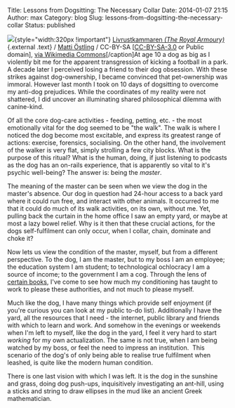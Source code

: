 Title: Lessons from Dogsitting: The Necessary Collar
Date: 2014-01-07 21:15
Author: max
Category: blog
Slug: lessons-from-dogsitting-the-necessary-collar
Status: published

![](http://upload.wikimedia.org/wikipedia/commons/thumb/2/29/Hundhalsband%2C_skydd_vid_vargjakt_-_Livrustkammaren_-_86134.tif/lossy-page1-320px-Hundhalsband%2C_skydd_vid_vargjakt_-_Livrustkammaren_-_86134.tif.jpg){style="width:320px !important"} [Livrustkammaren *(The Royal Armoury)*](http://livrustkammaren.se/en){.external .text} / [Matti Östling](/wiki/Creator:Matti_%C3%96stling "Creator:Matti Östling") / CC-BY-SA \[[CC-BY-SA-3.0](http://creativecommons.org/licenses/by-sa/3.0) or Public domain\], [via Wikimedia Commons](http://commons.wikimedia.org/wiki/File%3AHundhalsband%2C_skydd_vid_vargjakt_-_Livrustkammaren_-_86134.tif)\[/caption\]At age 10 a dog as big as I violently bit me for the apparent transgression of kicking a football in a park. A decade later I perceived losing a friend to their dog obsession. With these strikes against dog-ownership, I became convinced that pet-ownership was immoral. However last month I took on 10 days of dogsitting to overcome my anti-dog prejudices. While the coordinates of my reality were not shattered, I did uncover an illuminating shared philosophical dilemma with canine-kind.

Of all the core dog-care activities - feeding, petting, etc. - the most emotionally vital for the dog seemed to be "the walk". The walk is where I noticed the dog become most excitable, and express its greatest range of actions: exercise, forensics, socialising. On the other hand, the involvement of the walker is very flat, simply strolling a few city blocks. What is the purpose of this ritual? What is the human, doing, if just listening to podcasts as the dog has an on-rails experience, that is apparently so vital to it's psychic well-being? The answer is: being the *master*.

The meaning of the master can be seen when we view the dog in the master's absence. Our dog in question had 24-hour access to a back yard where it could run free, and interact with other animals. It occurred to me that it could do much of its walk activities, on its own, without me. Yet, pulling back the curtain in the home office I saw an empty yard, or maybe at most a lazy bowel relief. Why is it then that these crucial actions, for the dogs self-fulfilment can only occur, when I collar, chain, dominate and choke it?

Now lets us view the condition of the master, myself, but from a different perspective. To the dog, I am the master, but to my boss I am an employee; the education system I am student; to technological ochlocracy I am a source of income; to the government I am a cog. Through the lens of [certain books](http://en.wikipedia.org/wiki/The_Student_as_Nigger), I've come to see how much my conditioning has taught to work to please these authorities, and not much to please myself.

Much like the dog, I have many things which provide self enjoyment (if you're curious you can look at my public to-do list). Additionally I have the yard, all the resources that I need - the internet, public library and friends with which to learn and work. And somehow in the evenings or weekends when I'm left to myself, like the dog in the yard, I feel it very hard to start *working* for my own actualization. The same is not true, when I am being watched by my boss, or feel the need to impress an institution.  This scenario of the dog's of only being able to realise true fulfilment when leashed, is quite like the modern human condition.

There is one last vision with which I was left. It is the dog in the sunshine and grass, doing dog push-ups, inquisitively investigating an ant-hill, using a sticks and string to draw ellipses in the mud like an ancient Greek mathematician.
